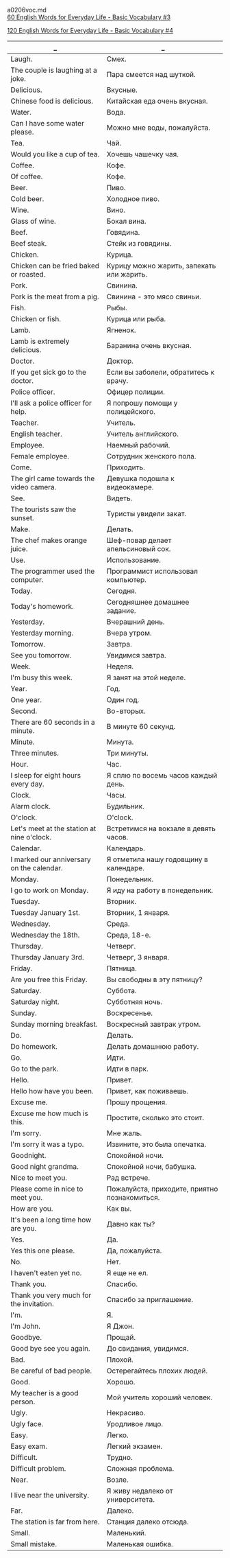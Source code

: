 a0206voc.md   
[60 English Words for Everyday Life - Basic Vocabulary #3](https://www.youtube.com/watch?v=Am_mXyty_MM)  








[120 English Words for Everyday Life - Basic Vocabulary #4](https://www.youtube.com/watch?v=mJCqlJHkG5s)  







_|_
--|--
Laugh.|Смех.
The couple is laughing at a joke.|Пара смеется над шуткой.
Delicious.|Вкусные.
Chinese food is delicious.|Китайская еда очень вкусная.
Water.|Вода.
Can I have some water please.|Можно мне воды, пожалуйста.
Tea.|Чай.
Would you like a cup of tea.|Хочешь чашечку чая.
Coffee.|Кофе.
Of coffee.|Кофе.
Beer.|Пиво.
Cold beer.|Холодное пиво.
Wine.|Вино.
Glass of wine.|Бокал вина.
Beef.|Говядина.
Beef steak.|Стейк из говядины.
Chicken.|Курица.
Chicken can be fried baked or roasted.|Курицу можно жарить, запекать или жарить.
Pork.|Свинина.
Pork is the meat from a pig.|Свинина - это мясо свиньи.
Fish.|Рыбы.
Chicken or fish.|Курица или рыба.
Lamb.|Ягненок.
Lamb is extremely delicious.|Баранина очень вкусная.
Doctor.|Доктор.
If you get sick go to the doctor.|Если вы заболели, обратитесь к врачу.
Police officer.|Офицер полиции.
I'll ask a police officer for help.|Я попрошу помощи у полицейского.
Teacher.|Учитель.
English teacher.|Учитель английского.
Employee.|Наемный рабочий.
Female employee.|Сотрудник женского пола.
Come.|Приходить.
The girl came towards the video camera.|Девушка подошла к видеокамере.
See.|Видеть.
The tourists saw the sunset.|Туристы увидели закат.
Make.|Делать.
The chef makes orange juice.|Шеф-повар делает апельсиновый сок.
Use.|Использование.
The programmer used the computer.|Программист использовал компьютер.
Today.|Cегодня.
Today's homework.|Сегодняшнее домашнее задание.
Yesterday.|Вчерашний день.
Yesterday morning.|Вчера утром.
Tomorrow.|Завтра.
See you tomorrow.|Увидимся завтра.
Week.|Неделя.
I'm busy this week.|Я занят на этой неделе.
Year.|Год.
One year.|Один год.
Second.|Во-вторых.
There are 60 seconds in a minute.|В минуте 60 секунд.
Minute.|Минута.
Three minutes.|Три минуты.
Hour.|Час.
I sleep for eight hours every day.|Я сплю по восемь часов каждый день.
Clock.|Часы.
Alarm clock.|Будильник.
O'clock.|O'clock.
Let's meet at the station at nine o'clock.|Встретимся на вокзале в девять часов.
Calendar.|Календарь.
I marked our anniversary on the calendar.|Я отметила нашу годовщину в календаре.
Monday.|Понедельник.
I go to work on Monday.|Я иду на работу в понедельник.
Tuesday.|Вторник.
Tuesday January 1st.|Вторник, 1 января.
Wednesday.|Среда.
Wednesday the 18th.|Среда, 18-е.
Thursday.|Четверг.
Thursday January 3rd.|Четверг, 3 января.
Friday.|Пятница.
Are you free this Friday.|Вы свободны в эту пятницу?
Saturday.|Суббота.
Saturday night.|Субботняя ночь.
Sunday.|Воскресенье.
Sunday morning breakfast.|Воскресный завтрак утром.
Do.|Делать.
Do homework.|Делать домашнюю работу.
Go.|Идти.
Go to the park.|Идти в парк.
Hello.|Привет.
Hello how have you been.|Привет, как поживаешь.
Excuse me.|Прошу прощения.
Excuse me how much is this.|Простите, сколько это стоит.
I'm sorry.|Мне жаль.
I'm sorry it was a typo.|Извините, это была опечатка.
Goodnight.|Спокойной ночи.
Good night grandma.|Спокойной ночи, бабушка.
Nice to meet you.|Рад встрече.
Please come in nice to meet you.|Пожалуйста, приходите, приятно познакомиться.
How are you.|Как вы.
It's been a long time how are you.|Давно как ты?
Yes.|Да.
Yes this one please.|Да, пожалуйста.
No.|Нет.
I haven't eaten yet no.|Я еще не ел.
Thank you.|Спасибо.
Thank you very much for the invitation.|Спасибо за приглашение.
I'm.|Я.
I'm John.|Я Джон.
Goodbye.|Прощай.
Good bye see you again.|До свидания, увидимся.
Bad.|Плохой.
Be careful of bad people.|Остерегайтесь плохих людей.
Good.|Хорошо.
My teacher is a good person.|Мой учитель хороший человек.
Ugly.|Некрасиво.
Ugly face.|Уродливое лицо.
Easy.|Легко.
Easy exam.|Легкий экзамен.
Difficult.|Трудно.
Difficult problem.|Сложная проблема.
Near.|Возле.
I live near the university.|Я живу недалеко от университета.
Far.|Далеко.
The station is far from here.|Станция далеко отсюда.
Small.|Маленький.
Small mistake.|Маленькая ошибка.
